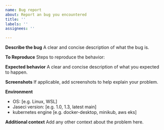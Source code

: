 ```yaml
---
name: Bug report
about: Report an bug you encountered
title: ''
labels: ''
assignees: ''

---
```


**Describe the bug**
A clear and concise description of what the bug is.

**To Reproduce**
Steps to reproduce the behavior:

**Expected behavior**
A clear and concise description of what you expected to happen.

**Screenshots**
If applicable, add screenshots to help explain your problem.

**Environment**
 - OS: [e.g. Linux, WSL]
 - Jaseci version: [e.g. 1.0, 1.3, latest main]
 - kubernetes engine [e.g. docker-desktop, minikub, aws eks]

**Additional context**
Add any other context about the problem here.
